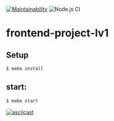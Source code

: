 [![Maintainability](https://api.codeclimate.com/v1/badges/a99a88d28ad37a79dbf6/maintainability)](https://codeclimate.com/github/codeclimate/codeclimate/maintainability) ![Node.js CI](https://github.com/khloptsevps/frontend-project-lvl1/workflows/Node.js%20CI/badge.svg)

# frontend-project-lv1

## Setup

```sh
$ make install
```

## start:

```sh
$ make start
```

[![asciicast](https://asciinema.org/a/A84E2IBlvenliSKYSxShhB5lY.svg)](https://asciinema.org/a/A84E2IBlvenliSKYSxShhB5lY?autoplay=1)